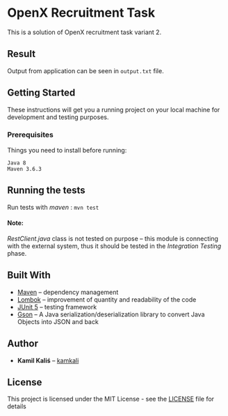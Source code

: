 # OpenX Recruitment Task

This is a solution of OpenX recruitment task variant 2.

## Result

Output from application can be seen in `output.txt` file.

## Getting Started

These instructions will get you a running project on your local machine for development and testing purposes.

### Prerequisites

Things you need to install before running:
```
Java 8
Maven 3.6.3
```

## Running the tests

Run tests with *maven* :
`mvn test`

#### Note:
*RestClient.java* class is not tested on purpose – this module is connecting with the external system, 
thus it should be tested in the *Integration Testing* phase.

## Built With
* [Maven](https://maven.apache.org/) – dependency management
* [Lombok](https://projectlombok.org/) – improvement of quantity and readability of the code
* [JUnit 5](https://junit.org/junit5/) – testing framework
* [Gson](https://github.com/google/gson/) – 
A Java serialization/deserialization library to convert Java Objects into JSON and back

## Author

* **Kamil Kaliś** – [kamkali](https://github.com/kamkali)



## License

This project is licensed under the MIT License - see the [LICENSE](LICENSE) file for details
